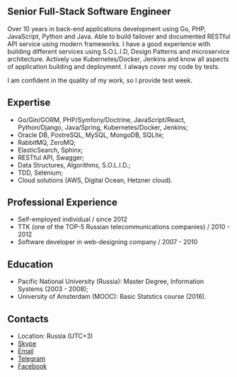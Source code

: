 ## Senior Full-Stack Software Engineer
Over 10 years in back-end applications development using Go, PHP, JavaScript, Python and Java. 
Able to build failover and documented RESTful API service using modern frameworks. I have a good experience with building different services using S.O.L.I.D, 
Design Patterns and microservice architecture. Actively use Kubernetes/Docker, Jenkins and know all aspects of application building and deployment. I always cover my code by tests.

I am confident in the quality of my work, so I provide test week.

## Expertise
- Go/Gin/GORM, PHP/Symfony/Doctrine, JavaScript/React, Python/Django, Java/Spring, Kubernetes/Docker, Jenkins;
- Oracle DB, PostreSQL, MySQL, MongoDB, SQLite;
- RabbitMQ, ZeroMQ;
- ElasticSearch, Sphinx;
- RESTful API, Swagger;
- Data Structures, Algorithms, S.O.L.I.D.;
- TDD, Selenium;
- Cloud solutions (AWS, Digital Ocean, Hetzner cloud).

## Professional Experience
- Self-employed individual / since 2012
- TTK (one of the TOP-5 Russian telecommunications companies) / 2010 - 2012
- Software developer in web-designing company / 2007 - 2010

## Education
- Pacific National University (Russia): Master Degree, Information Systems (2003 - 2008);
- University of Amsterdam (MOOC): Basic Statstics course (2016).

## Contacts
- Location: Russia (UTC+3)
- [Skype](skype:rustyfog?chat)
- [Email](mailto:OstretsovAA@gmail.com)
- [Telegram](tg://resolve?domain=OstretsovAA)
- [Facebook](https://www.facebook.com/OstretsovArtem)
